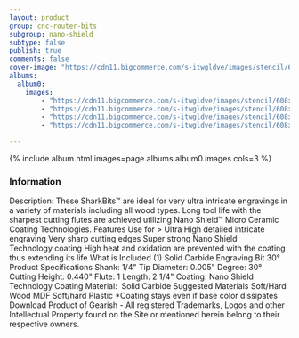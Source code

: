 ```yaml
---
layout: product
group: cnc-router-bits
subgroup: nano-shield
subtype: false
publish: true
comments: false
cover-image: "https://cdn11.bigcommerce.com/s-itwgldve/images/stencil/608x608/products/2566/7387/sb_4000530_ns_s_w_2__23153.1675310619.png?c=2"
albums:
  album0:
    images:
        - "https://cdn11.bigcommerce.com/s-itwgldve/images/stencil/608x608/products/2566/7387/sb_4000530_ns_s_w_2__23153.1675310619.png?c=2"
        - "https://cdn11.bigcommerce.com/s-itwgldve/images/stencil/608x608/products/2566/6303/sb_4000530_ns_g_w_1__96707.1675310618.png?c=2"
        - "https://cdn11.bigcommerce.com/s-itwgldve/images/stencil/608x608/products/2566/6312/SB-4000530-NS__17586.1675310618.jpg?c=2"
        - "https://cdn11.bigcommerce.com/s-itwgldve/images/stencil/608x608/products/2566/6331/SB-4000530-NS__84654.1675310619.jpg?c=2"

---
```


{% include album.html images=page.albums.album0.images cols=3 %}

### Information

Description:
 These SharkBits™ are ideal for very ultra intricate engravings in a variety of materials including all wood types.  Long tool life with the sharpest cutting flutes are achieved utilizing Nano Shield™ Micro Ceramic Coating Technologies.  Features  Use for > Ultra High detailed intricate engraving Very sharp cutting edges Super strong Nano Shield Technology coating High heat and oxidation are prevented with the coating thus extending its life  What is Included  (1) Solid Carbide Engraving Bit 30°  Product Specifications  Shank: 1/4" Tip Diameter: 0.005" Degree: 30° Cutting Height: 0.440" Flute: 1 Length: 2 1/4" Coating: Nano Shield Technology Coating Material:  Solid Carbide  Suggested Materials  Soft/Hard Wood MDF Soft/hard Plastic  *Coating stays even if base color dissipates Download Product of Gearish - All registered Trademarks, Logos and other Intellectual Property found on the Site or mentioned herein belong to their respective owners.  

